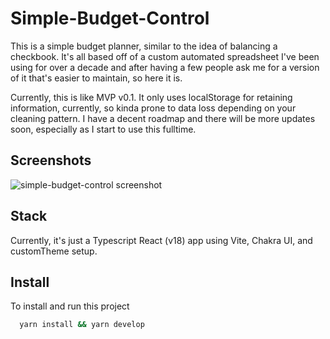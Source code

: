 # Simple-Budget-Control

This is a simple budget planner, similar to the idea of balancing a checkbook. It's all based off of a custom automated spreadsheet I've been using for over a decade and after having a few people ask me for a version of it that's easier to maintain, so here it is.

Currently, this is like MVP v0.1. It only uses localStorage for retaining information, currently, so kinda prone to data loss depending on your cleaning pattern. I have a decent roadmap and there will be more updates soon, especially as I start to use this fulltime.

## Screenshots

![simple-budget-control screenshot](https://github.com/denvermullets/simple-budget-control/assets/47340962/f6229cfa-8946-4dc1-a774-96f424025de3)


## Stack

Currently, it's just a Typescript React (v18) app using Vite, Chakra UI, and customTheme setup.

## Install

To install and run this project

```bash
  yarn install && yarn develop
```

